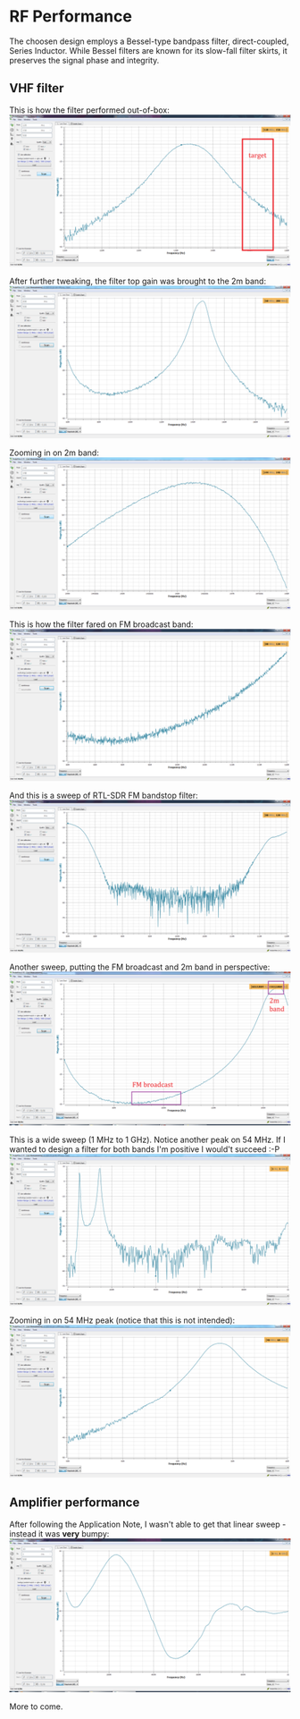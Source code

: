 # RF Performance
The choosen design employs a Bessel-type bandpass filter, direct-coupled, Series Inductor. While Bessel filters are known for its slow-fall filter skirts, it preserves the signal phase and integrity.

## VHF filter
This is how the filter performed out-of-box:
![OOB BPF](https://github.com/rfrht/SignalSurge/blob/main/others/test/bpf-vhf-oob-2025-03-13-120-150.png)

After further tweaking, the filter top gain was brought to the 2m band:
![tuned-perf](https://github.com/rfrht/SignalSurge/blob/main/others/test/bpf-vhf-tuned-2025-03-16-60-200.png)

Zooming in on 2m band:
![2m band](https://github.com/rfrht/SignalSurge/blob/main/others/test/bpf-vhf-tuned-2025-03-16-144-148.png)

This is how the filter fared on FM broadcast band:
![fm bc performance](https://github.com/rfrht/SignalSurge/blob/main/others/test/bpf-vhf-tuned-2025-03-16-80-120.png)

And this is a sweep of RTL-SDR FM bandstop filter:
![RTL-SDR FM VNA sweep](https://github.com/rfrht/SignalSurge/blob/main/others/test/bpf-rtlsdr-2025-03-16-80-120.png)

Another sweep, putting the FM broadcast and 2m band in perspective:
![VNA sweep with broadcast](https://github.com/rfrht/SignalSurge/blob/main/others/test/bpf-vhf-amplified-2025-03-17-60-150.png)

This is a wide sweep (1 MHz to 1 GHz). Notice another peak on 54 MHz. If I wanted to design a filter for both bands I'm positive I would't succeed :-P
![filter performance, wide sweep](https://github.com/rfrht/SignalSurge/blob/main/others/test/bpf-vhf-tuned-2025-03-16-1-1000.png)

Zooming in on 54 MHz peak (notice that this is not intended):
![6m band performance](https://github.com/rfrht/SignalSurge/blob/main/others/test/bpf-vhf-tuned-2025-03-16-40-60.png)

## Amplifier performance
After following the Application Note, I wasn't able to get that linear sweep - instead it was **very** bumpy:
![Amplifier performance](https://github.com/rfrht/SignalSurge/blob/main/others/test/amp-broadband-performance-2025-03-17.png)

More to come.
